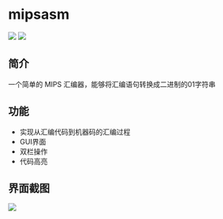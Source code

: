 # mipsasm
![](https://img.shields.io/badge/qt-5.10.1-brightgreen.svg) ![](https://img.shields.io/badge/macOS-10.13.4-blue.svg)

## 简介
一个简单的 MIPS 汇编器，能够将汇编语句转换成二进制的01字符串

## 功能

- 实现从汇编代码到机器码的汇编过程
- GUI界面
- 双栏操作
- 代码高亮

## 界面截图

![](https://i.loli.net/2018/04/27/5ae32b64d8cfc.png)